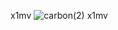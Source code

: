 x1mv
![carbon(2)](https://user-images.githubusercontent.com/103964666/163894509-49ca1965-fa79-4fe5-ad84-bdb28b728f94.png)
x1mv
